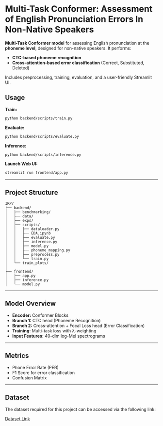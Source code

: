# Multi-Task Conformer: Assessment of English Pronunciation Errors In Non-Native Speakers

**Multi-Task Conformer model** for assessing English pronunciation at the **phoneme level**, designed for non-native speakers. It performs:

- **CTC-based phoneme recognition**
- **Cross-attention-based error classification** (Correct, Substituted, Deleted)

Includes preprocessing, training, evaluation, and a user-friendly Streamlit UI.

## Usage

**Train:**
```bash
python backend/scripts/train.py
```

**Evaluate:**
```bash
python backend/scripts/evaluate.py
```

**Inference:**
```bash
python backend/scripts/inference.py 
```

**Launch Web UI:**
```bash
streamlit run frontend/app.py
```

---

## Project Structure

```
IRP/
├── backend/
│   ├── benchmarking/   
│   ├── data/  
│   ├── exps/                   
│   ├── scripts/
│   │   ├── dataloader.py      
│   │   ├── EDA.ipynb            
│   │   ├── evaluate.py          
│   │   ├── inference.py          
│   │   ├── model.py            
│   │   ├── phoneme_mapping.py   
│   │   ├── preprocess.py         
│   │   └── train.py              
│   └── train_plots/           
│
├── frontend/
│   ├── app.py                  
│   ├── inference.py             
│   └── model.py                 

```

---

## Model Overview

- **Encoder:** Conformer Blocks
- **Branch 1:** CTC head (Phoneme Recognition)
- **Branch 2:** Cross-attention + Focal Loss head (Error Classification)
- **Training:** Multi-task loss with λ-weighting
- **Input Features:** 40-dim log-Mel spectrograms

---

## Metrics

- Phone Error Rate (PER)
- F1 Score for error classification
- Confusion Matrix

---

## Dataset

The dataset required for this project can be accessed via the following link:

[Dataset Link](https://psi.engr.tamu.edu/l2-arctic-corpus/)


